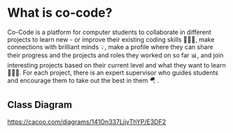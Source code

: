 # What is co-code?

Co-Code is a platform for computer students to collaborate in different projects to learn new - or improve their existing coding skills 🧑🏻‍💻, make connections with brilliant minds 💡, make a profile where they can share their progress and the projects and roles they worked on so far 📊, and join interesting projects based on their current level and what they want to learn 🧗🏻‍♂️. For each project, there is an expert supervisor who guides students and encourage them to take out the best in them 🪂 .


## Class Diagram
https://cacoo.com/diagrams/141On337LjjvThYP/E3DF2
